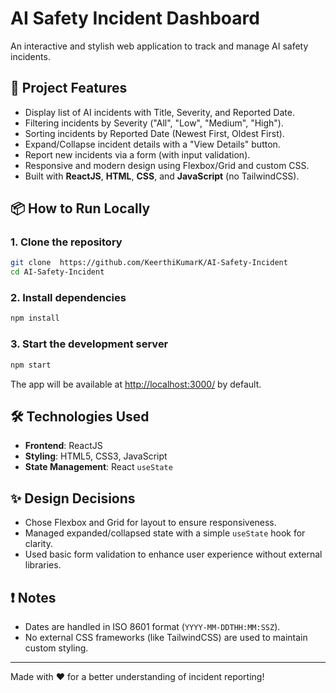  # AI Safety Incident Dashboard

An interactive and stylish web application to track and manage AI safety incidents.

## 🚀 Project Features
- Display list of AI incidents with Title, Severity, and Reported Date.
- Filtering incidents by Severity ("All", "Low", "Medium", "High").
- Sorting incidents by Reported Date (Newest First, Oldest First).
- Expand/Collapse incident details with a "View Details" button.
- Report new incidents via a form (with input validation).
- Responsive and modern design using Flexbox/Grid and custom CSS.
- Built with **ReactJS**, **HTML**, **CSS**, and **JavaScript** (no TailwindCSS).

## 📦 How to Run Locally

### 1. Clone the repository
```bash
git clone  https://github.com/KeerthiKumarK/AI-Safety-Incident
cd AI-Safety-Incident
```
### 2. Install dependencies
   ```bash
 npm install
```
### 3. Start the development server
   ```bash
 npm start
```
   
The app will be available at [http://localhost:3000/](http://localhost:3000/) by default.

## 🛠️ Technologies Used
- **Frontend**: ReactJS
- **Styling**: HTML5, CSS3, JavaScript
- **State Management**: React `useState`

## ✨ Design Decisions
- Chose Flexbox and Grid for layout to ensure responsiveness.
- Managed expanded/collapsed state with a simple `useState` hook for clarity.
- Used basic form validation to enhance user experience without external libraries.

## ❗ Notes
- Dates are handled in ISO 8601 format (`YYYY-MM-DDTHH:MM:SSZ`).
- No external CSS frameworks (like TailwindCSS) are used to maintain custom styling.

---

Made with ❤️ for a better understanding of incident reporting!

